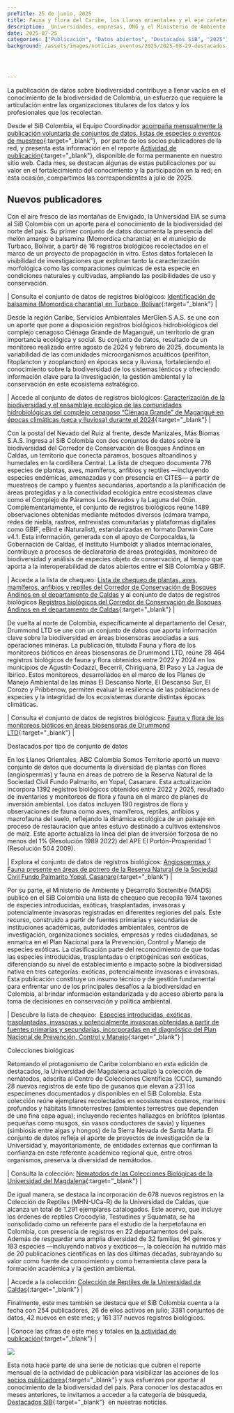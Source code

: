 ```yaml
---
preTitle: 25 de junio, 2025
title: Fauna y flora del Caribe, los Llanos orientales y el eje cafetero sobresalen en los destacados de julio
description: _Universidades, empresas, ONG y el Ministerio de Ambiente y Desarrollo Sostenible aportan este mes con registros biológicos, listas de chequeo y colecciones de nuestra biodiversidad._
date: 2025-07-25
categories: ["Publicación", "Datos abiertos", "Destacados SiB", "2025"]
background: /assets/images/noticias_eventos/2025/2025-08-29-destacados-julio-2025.png




---
```

La publicación de datos sobre biodiversidad contribuye a llenar vacíos en el conocimiento de la biodiversidad de Colombia, un esfuerzo que requiere la articulación entre las organizaciones titulares de los datos y los profesionales que los recolectan.

Desde el SiB Colombia, el Equipo Coordinador [acompaña mensualmente la publicación voluntaria de conjuntos de datos, listas de especies o eventos de muestreo](https://biodiversidad.co/compartir/guia-para-publicar/){:target="\_blank"},  por parte de los socios publicadores de la red, y presenta esta información en el reporte [Actividad de publicación](https://biodiversidad.co/comunidad/actividad-de-publicacion/){:target="\_blank"}, disponible de forma permanente en nuestro sitio web. Cada mes, se destacan algunas de estas publicaciones por su valor en el fortalecimiento del conocimiento y la participación en la red; en esta ocasión, compartimos las correspondientes a julio de 2025.

## Nuevos publicadores

Con el aire fresco de las montañas de Envigado, la Universidad EIA se suma al SiB Colombia con un aporte para el conocimiento de la biodiversidad del norte del país. Su primer conjunto de datos documenta la presencia del melón amargo o balsamina (Momordica charantia) en el municipio de Turbaco, Bolívar, a partir de 16 registros biológicos recolectados en el marco de un proyecto de propagación in vitro. Estos datos fortalecen la visibilidad de investigaciones que exploran tanto la caracterización morfológica como las comparaciones químicas de esta especie en condiciones naturales y cultivadas, ampliando las posibilidades de uso y conservación.

| Consulta el conjunto de datos de registros biológicos: [Identificación de balsamina (Momordica charantia) en Turbaco, Bolívar](https://biodiversidad.co/data/?datasetKey=77f2273b-be2e-4e7c-9dd1-9ba054c6f77f){:target="\_blank"} |

Desde la región Caribe, Servicios Ambientales MerGlen S.A.S. se une con un aporte que pone a disposición registros biológicos hidrobiológicos del complejo cenagoso Ciénaga Grande de Magangué, un territorio de gran importancia ecológica y social. Su conjunto de datos, resultado de un monitoreo realizado entre agosto de 2024 y febrero de 2025, documenta la variabilidad de las comunidades microorganismos acuáticos (perifiton, fitoplancton y zooplancton) en épocas seca y lluviosa, fortaleciendo el conocimiento sobre la biodiversidad de los sistemas lénticos y ofreciendo información clave para la investigación, la gestión ambiental y la conservación en este ecosistema estratégico.

| Accede al conjunto de datos de registros biológicos: [Caracterización de la biodiversidad y el ensamblaje ecológico de las comunidades hidrobiológicas del complejo cenagoso “Ciénaga Grande” de Magangué en épocas climáticas (seca y lluviosa) durante el 2024](https://biodiversidad.co/data/?datasetKey=58e0c838-2d3c-4b39-8c33-2daad62d3f23){:target="\_blank"} |

Con la postal del Nevado del Ruiz al frente, desde Manizales, Más Biomas S.A.S. ingresa al SiB Colombia con dos conjuntos de datos sobre la biodiversidad del Corredor de Conservación de Bosques Andinos en Caldas, un territorio que conecta páramos, bosques altoandinos y humedales en la cordillera Central. La lista de chequeo documenta 776 especies de plantas, aves, mamíferos, anfibios y reptiles —incluyendo especies endémicas, amenazadas y con presencia en CITES— a partir de muestreos de campo y fuentes secundarias, aportando a la planificación de áreas protegidas y a la conectividad ecológica entre ecosistemas clave como el Complejo de Páramos Los Nevados y la Laguna del Otún. Complementariamente, el conjunto de registros biológicos reúne 1489 observaciones obtenidas mediante métodos diversos (cámara trampa, redes de niebla, rastros, entrevistas comunitarias y plataformas digitales como GBIF, eBird e iNaturalist), estandarizadas en formato Darwin Core v4.1. Esta información, generada con el apoyo de Corpocaldas, la Gobernación de Caldas, el Instituto Humboldt y aliados internacionales, contribuye a procesos de declaratoria de áreas protegidas, monitoreo de biodiversidad y análisis de especies objeto de conservación, al tiempo que aporta a la interoperabilidad de datos abiertos entre el SiB Colombia y GBIF.

| Accede a la lista de chequeo: [Lista de chequeo de plantas, aves, mamíferos, anfibios y reptiles del Corredor de Conservación de Bosques Andinos en el departamento de Caldas](https://www.gbif.org/es/dataset/f089fe8c-7b73-4990-b70f-e9136caaa214) y al conjunto de datos de registros biológicos [Registros biológicos del Corredor de Conservación de Bosques Andinos en el departamento de Caldas](https://www.gbif.org/es/dataset/459859eb-9f83-4bdf-8a2c-6bb32777acfb){:target="\_blank"} |

De vuelta al norte de Colombia, específicamente al departamento del Cesar, Drummond LTD se une con un conjunto de datos que aporta información clave sobre la biodiversidad en áreas biosensoras asociadas a sus operaciones mineras. La publicación, titulada Fauna y flora de los monitoreos bióticos en áreas biosensoras de Drummond LTD, reúne 28 464 registros biológicos de fauna y flora obtenidos entre 2022 y 2024 en los municipios de Agustín Codazzi, Becerril, Chiriguaná, El Paso y La Jagua de Ibirico. Estos monitoreos, desarrollados en el marco de los Planes de Manejo Ambiental de las minas El Descanso Norte, El Descanso Sur, El Corozo y Pribbenow, permiten evaluar la resiliencia de las poblaciones de especies y la integridad de los ecosistemas durante distintas épocas climáticas. 

| Consulta el conjunto de datos de registros biológicos: [Fauna y flora de los monitoreos bióticos en áreas biosensoras de Drummond LTD](https://biodiversidad.co/data/?datasetKey=6642123d-8962-4799-86f3-58816b4f3a5a){:target="\_blank"} |

Destacados por tipo de conjunto de datos

En los Llanos Orientales, ABC Colombia Somos Territorio aportó un nuevo conjunto de datos que documenta la diversidad de plantas con flores (angiospermas) y fauna en áreas de potrero de la Reserva Natural de la Sociedad Civil Fundo Palmarito, en Yopal, Casanare. Esta actualización incorpora 1392 registros biológicos obtenidos entre 2022 y 2025, resultado de inventarios y monitoreos de flora y fauna en el marco de planes de inversión ambiental. Los datos incluyen 190 registros de flora y observaciones de fauna como aves, mamíferos, reptiles, anfibios y macrofauna del suelo, reflejando la dinámica ecológica de un paisaje en proceso de restauración que antes estuvo destinado a cultivos extensivos de maíz. Este aporte actualiza la línea del plan de inversión forzosa de no menos del 1% (Resolución 1989 2022) del APE El Portón-Prosperidad 1 (Resolución 504 2009).

| Explora el conjunto de datos de registros biológicos: [Angiospermas y Fauna presente en áreas de potrero de la Reserva Natural de la Sociedad Civil Fundo Palmarito Yopal, Casanare](https://biodiversidad.co/data/?datasetKey=586d81a0-8285-4bee-b61e-93bd0f8e121d){:target="\_blank"} |

Por su parte, el Ministerio de Ambiente y Desarrollo Sostenible (MADS) publicó en el SiB Colombia una lista de chequeo que recopila 1974 taxones de especies introducidas, exóticas, trasplantadas, invasoras y potencialmente invasoras registradas en diferentes regiones del país. Este recurso, construido a partir de fuentes primarias y secundarias de instituciones académicas, autoridades ambientales, centros de investigación, organizaciones sociales, empresas y redes ciudadanas, se enmarca en el Plan Nacional para la Prevención, Control y Manejo de especies exóticas. La clasificación parte del reconocimiento de que todas las especies introducidas, trasplantadas o criptogénicas son exóticas, diferenciando su nivel de establecimiento e impacto sobre la biodiversidad nativa en tres categorías: exóticas, potencialmente invasoras e invasoras. Esta publicación constituye un insumo técnico y de gestión fundamental para enfrentar uno de los principales desafíos a la biodiversidad en Colombia, al brindar información estandarizada y de acceso abierto para la toma de decisiones en conservación y política ambiental.

| Descubre la lista de chequeo:  [Especies introducidas, exóticas, trasplantadas, invasoras y potencialmente invasoras obtenidas a partir de fuentes primarias y secundarias, incorporadas en el diagnóstico del Plan Nacional de Prevención, Control y Manejo](https://biodiversidad.co/dataset/search?type=CHECKLIST&q=trasplantadas&publishingOrg=a6086726-bc99-4443-8645-3788ed502381){:target="\_blank"} |

Colecciones biológicas

Retomando el protagonismo de Caribe colombiano en esta edición de destacados, la Universidad del Magdalena actualizó la colección de nemátodos, adscrita al Centro de Colecciones Científicas (CCC), sumando 28 nuevos registros de este tipo de gusanos que elevan a 231 los especímenes documentados y disponibles en el SiB Colombia. Esta colección reúne ejemplares recolectados en ecosistemas costeros, marinos profundos y hábitats limnoterrestres (ambientes terrestres que dependen de una fina capa agua); incluyendo recientes hallazgos en briófitos (plantas pequeñas como musgos, sin vasos conductores de savia) y líquenes (simbiosis entre algas y hongos) de la Sierra Nevada de Santa Marta. El conjunto de datos refleja el aporte de proyectos de investigación de la Universidad y, mayoritariamente, de entidades externas que confirman la confianza en este referente académico regional que, entre otros organismos, preserva la diversidad de nemátodos.

| Consulta la colección: [Nematodos de las Colecciones Biológicas de la Universidad del Magdalena](https://doi.org/10.15472/ffea6v){:target="\_blank"} |

De igual manera, se destaca la incorporación de 678 nuevos registros en la Colección de Reptiles (MHN-UCa-R) de la Universidad de Caldas, que alcanza un total de 1.291 ejemplares catalogados. Este acervo, que incluye los órdenes de reptiles Crocodylia, Testudines y Squamata, se ha consolidado como un referente para el estudio de la herpetofauna en Colombia, con presencia de registros en 22 departamentos del país. Además de resguardar una amplia diversidad de 32 familias, 94 géneros y 183 especies —incluyendo nativos y exóticos—, la colección ha nutrido más de 20 publicaciones científicas en las dos últimas décadas, subrayando su valor como fuente de conocimiento y como herramienta clave para la formación académica y la gestión ambiental.

| Accede a la colección: [Colección de Reptiles de la Universidad de Caldas](https://doi.org/10.15472/kbwcsv){:target="\_blank"} |

Finalmente, este mes también se destaca que el SiB Colombia cuenta a la fecha con 254 publicadores, 26 de ellos activos en julio; 3381 conjuntos de datos, 42 nuevos en este mes; y 161 317 nuevos registros biológicos.

| Conoce las cifras de este mes y totales en [la actividad de publicación](https://biodiversidad.co/comunidad/actividad-de-publicacion/){:target="\_blank"} |

[![](https://lh7-rt.googleusercontent.com/docsz/AD_4nXf3WbfYDqRyAK3MGNDDIkGv88P3maELQvea1QghEoxFh3Doubut435dlkSzteAjgWuBZ0U1aZmwla4EXUx-lXjMQP4oeqvJ1lrOpBKMhDWij9wQZtdhx9DdzqXLBrWX5DvoAECB6w?key=wlMkOEzCVlzZ9u_lLvX2XQ)](https://biodiversidad.co/comunidad/actividad-de-publicacion/)

Esta nota hace parte de una serie de noticias que cubren el reporte mensual de la actividad de publicación para visibilizar las acciones de los [socios publicadores](https://biodiversidad.co/comunidad/socios-publicadores/){:target="\_blank"} y sus esfuerzos por aportar al conocimiento de la biodiversidad del país. Para conocer los destacados en meses anteriores, te invitamos a acceder a la categoría de búsqueda, [Destacados SiB](https://biodiversidad.co/news/?category=Destacados+SiB){:target="\_blank"}  en nuestras noticias.
